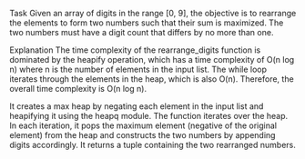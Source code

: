 Task
Given an array of digits in the range [0, 9], the objective is to rearrange the elements to form two numbers such that their sum is maximized. The two numbers must have a digit count that differs by no more than one.

Explanation
The time complexity of the rearrange_digits function is dominated by the heapify operation, which has a time complexity of O(n log n) where n is the number of elements in the input list. The while loop iterates through the elements in the heap, which is also O(n). Therefore, the overall time complexity is O(n log n).

It creates a max heap by negating each element in the input list and heapifying it using the heapq module. The function iterates over the heap. In each iteration, it pops the maximum element (negative of the original element) from the heap and constructs the two numbers by appending digits accordingly. It returns a tuple containing the two rearranged numbers.